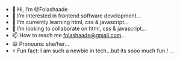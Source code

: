 - 👋 Hi, I’m @Folashaade
- 👀 I’m interested in frontend software development...
- 🌱 I’m currently learning html, css & javascript...
- 💞️ I’m looking to collaborate on html, css & javascript...
- 📫 How to reach me folashaade@gmail.com...
- 😄 Pronouns: she/her...
- ⚡ Fun fact: I am such a newbie in tech...but its sooo much fun ! ...

<!---
Folashaade/Folashaade is a ✨ special ✨ repository because its `README.md` (this file) appears on your GitHub profile.
You can click the Preview link to take a look at your changes.
--->
